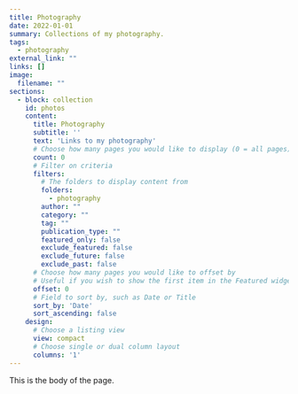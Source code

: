 ```yaml
---
title: Photography
date: 2022-01-01
summary: Collections of my photography.
tags:
  - photography
external_link: ""
links: []
image:
  filename: ""
sections:
  - block: collection
    id: photos
    content:
      title: Photography
      subtitle: ''
      text: 'Links to my photography'
      # Choose how many pages you would like to display (0 = all pages)
      count: 0
      # Filter on criteria
      filters:
        # The folders to display content from
        folders:
          - photography
        author: ""
        category: ""
        tag: ""
        publication_type: ""
        featured_only: false
        exclude_featured: false
        exclude_future: false
        exclude_past: false
      # Choose how many pages you would like to offset by
      # Useful if you wish to show the first item in the Featured widget
      offset: 0
      # Field to sort by, such as Date or Title
      sort_by: 'Date'
      sort_ascending: false
    design:
      # Choose a listing view
      view: compact
      # Choose single or dual column layout
      columns: '1'
---
```

T﻿his is the body of the page.